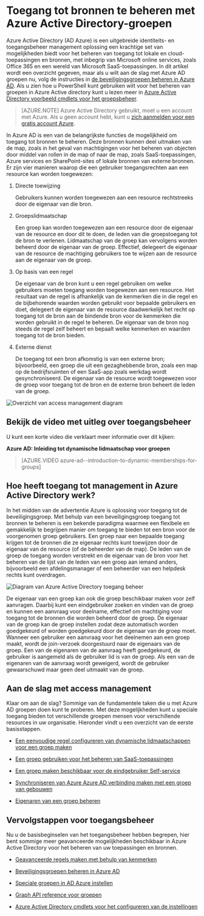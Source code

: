 <properties
    pageTitle="Toegang tot bronnen te beheren met Azure Active Directory-groepen | Microsoft Azure"
    description="Het gebruik van groepen in Azure Active Directory voor het beheren van toegang tot lokale en cloud-toepassingen en bronnen."
    services="active-directory"
    documentationCenter=""
    authors="curtand"
    manager="femila"
    editor=""
/>

<tags
    ms.service="active-directory"
    ms.workload="identity"
    ms.tgt_pltfrm="na"
    ms.devlang="na"
    ms.topic="article"
    ms.date="08/10/2016"
    ms.author="curtand"/>


# <a name="managing-access-to-resources-with-azure-active-directory-groups"></a>Toegang tot bronnen te beheren met Azure Active Directory-groepen

Azure Active Directory (AD Azure) is een uitgebreide identiteits- en toegangsbeheer management oplossing een krachtige set van mogelijkheden biedt voor het beheren van toegang tot lokale en cloud-toepassingen en bronnen, met inbegrip van Microsoft online services, zoals Office 365 en een wereld van Microsoft SaaS-toepassingen. In dit artikel wordt een overzicht gegeven, maar als u wilt aan de slag met Azure AD groepen nu, volg de instructies in [de beveiligingsgroepen beheren in Azure AD](active-directory-accessmanagement-manage-groups.md). Als u zien hoe u PowerShell kunt gebruiken wilt voor het beheren van groepen in Azure Active directory kunt u lezen meer in [Azure Active Directory voorbeeld cmdlets voor het groepsbeheer](active-directory-accessmanagement-groups-settings-v2-cmdlets.md).


> [AZURE.NOTE] Azure Active Directory gebruikt, moet u een account met Azure. Als u geen account hebt, kunt u [zich aanmelden voor een gratis account Azure](https://azure.microsoft.com/pricing/free-trial/).


In Azure AD is een van de belangrijkste functies de mogelijkheid om toegang tot bronnen te beheren. Deze bronnen kunnen deel uitmaken van de map, zoals in het geval van machtigingen voor het beheren van objecten door middel van rollen in de map of naar de map, zoals SaaS-toepassingen, Azure services en SharePoint-sites of lokale bronnen van externe bronnen. Er zijn vier manieren waarop die een gebruiker toegangsrechten aan een resource kan worden toegewezen:


1. Directe toewijzing

    Gebruikers kunnen worden toegewezen aan een resource rechtstreeks door de eigenaar van die bron.

2. Groepslidmaatschap

    Een groep kan worden toegewezen aan een resource door de eigenaar van de resource en door dit te doen, de leden van die groepstoegang tot de bron te verlenen. Lidmaatschap van de groep kan vervolgens worden beheerd door de eigenaar van de groep. Effectief, delegeert de eigenaar van de resource de machtiging gebruikers toe te wijzen aan de resource aan de eigenaar van de groep.

3. Op basis van een regel

    De eigenaar van de bron kunt u een regel gebruiken om welke gebruikers moeten toegang worden toegewezen aan een resource. Het resultaat van de regel is afhankelijk van de kenmerken die in die regel en de bijbehorende waarden worden gebruikt voor bepaalde gebruikers en doet, delegeert de eigenaar van de resource daadwerkelijk het recht op toegang tot de bron aan de bindende bron voor de kenmerken die worden gebruikt in de regel te beheren. De eigenaar van de bron nog steeds de regel zelf beheert en bepaalt welke kenmerken en waarden toegang tot de bron bieden.

4. Externe dienst

    De toegang tot een bron afkomstig is van een externe bron; bijvoorbeeld, een groep die uit een gezaghebbende bron, zoals een map op de bedrijfsruimten of een SaaS-app zoals werkdag wordt gesynchroniseerd. De eigenaar van de resource wordt toegewezen voor de groep voor toegang tot de bron en de externe bron beheert de leden van de groep.

  ![Overzicht van access management diagram](./media/active-directory-access-management-groups/access-management-overview.png)


## <a name="watch-a-video-that-explains-access-management"></a>Bekijk de video met uitleg over toegangsbeheer

U kunt een korte video die verklaart meer informatie over dit kijken:

**Azure AD: Inleiding tot dynamische lidmaatschap voor groepen**

> [AZURE.VIDEO azure-ad--introduction-to-dynamic-memberships-for-groups]

## <a name="how-does-access-management-in-azure-active-directory-work"></a>Hoe heeft toegang tot management in Azure Active Directory werk?
In het midden van de advertentie Azure is oplossing voor toegang tot de beveiligingsgroep. Met behulp van een beveiligingsgroep toegang tot bronnen te beheren is een bekende paradigma waarmee een flexibele en gemakkelijk te begrijpen manier om toegang te bieden tot een bron voor de voorgenomen groep gebruikers. Een groep naar een bepaalde toegang krijgen tot de bronnen die ze eigenaar rechts kunt toewijzen door de eigenaar van de resource (of de beheerder van de map). De leden van de groep de toegang worden verstrekt en de eigenaar van de bron voor het beheren van de lijst van de leden van een groep aan iemand anders, bijvoorbeeld een afdelingsmanager of een beheerder van een helpdesk rechts kunt overdragen.

![Diagram van Azure Active Directory toegang beheer](./media/active-directory-access-management-groups/active-directory-access-management-works.png)

De eigenaar van een groep kan ook die groep beschikbaar maken voor zelf aanvragen. Daarbij kunt een eindgebruiker zoeken en vinden van de groep en kunnen een aanvraag voor deelname, effectief om machtiging voor toegang tot de bronnen die worden beheerd door de groep. De eigenaar van de groep kan de groep instellen zodat deze automatisch worden goedgekeurd of worden goedgekeurd door de eigenaar van de groep moet. Wanneer een gebruiker een aanvraag voor het deelnemen aan een groep maakt, wordt de join-verzoek doorgestuurd naar de eigenaars van de groep. Een van de eigenaren van de aanvraag heeft goedgekeurd, de gebruiker is aangemeld als de gebruiker lid is van de groep. Als een van de eigenaren van de aanvraag wordt geweigerd, wordt de gebruiker gewaarschuwd maar geen deel uitmaakt van de groep.


## <a name="getting-started-with-access-management"></a>Aan de slag met access management
Klaar om aan de slag? Sommige van de fundamentele taken die u met Azure AD groepen doen kunt te proberen. Met deze mogelijkheden kunt u speciale toegang bieden tot verschillende groepen mensen voor verschillende resources in uw organisatie. Hieronder vindt u een overzicht van de eerste basisstappen.

* [Een eenvoudige regel configureren van dynamische lidmaatschappen voor een groep maken](active-directory-accessmanagement-manage-groups.md#how-can-i-manage-the-membership-of-a-group-dynamically)

* [Een groep gebruiken voor het beheren van SaaS-toepassingen](active-directory-accessmanagement-group-saasapps.md)

* [Een groep maken beschikbaar voor de eindgebruiker Self-service](active-directory-accessmanagement-self-service-group-management.md)

* [Synchroniseren van Azure Azure AD verbinding maken met een groep van gebouwen](active-directory-aadconnect.md)

* [Eigenaren van een groep beheren](active-directory-accessmanagement-managing-group-owners.md)


## <a name="next-steps-for-access-management"></a>Vervolgstappen voor toegangsbeheer
Nu u de basisbeginselen van het toegangsbeheer hebben begrepen, hier bent sommige meer geavanceerde mogelijkheden beschikbaar in Azure Active Directory voor het beheren van uw toepassingen en bronnen.

* [Geavanceerde regels maken met behulp van kenmerken](active-directory-accessmanagement-groups-with-advanced-rules.md)

* [Beveiligingsgroepen beheren in Azure AD](active-directory-accessmanagement-manage-groups.md)

* [Speciale groepen in AD Azure instellen](active-directory-accessmanagement-dedicated-groups.md)

* [Graph API reference voor groepen](https://msdn.microsoft.com/Library/Azure/Ad/Graph/api/groups-operations#GroupFunctions)

* [Azure Active Directory cmdlets voor het configureren van de instellingen](active-directory-accessmanagement-groups-settings-cmdlets.md)
